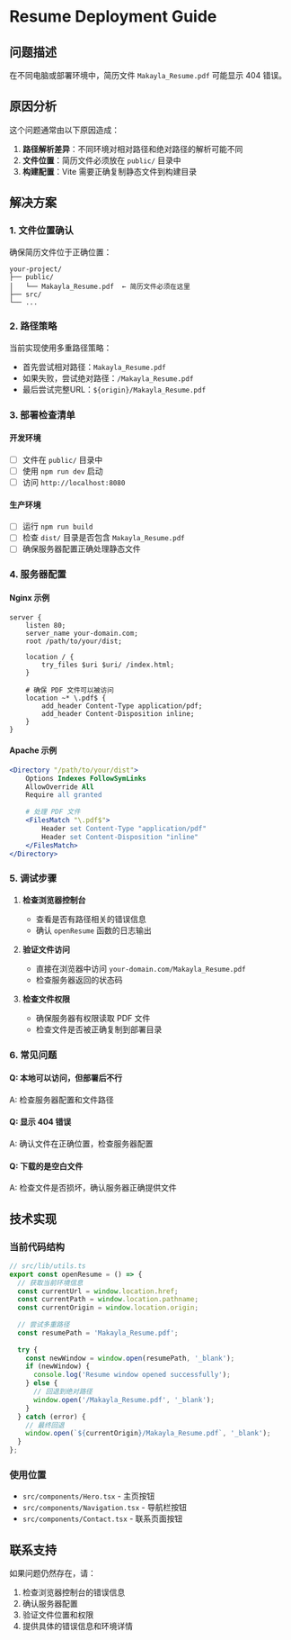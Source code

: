 # Resume Deployment Guide

## 问题描述
在不同电脑或部署环境中，简历文件 `Makayla_Resume.pdf` 可能显示 404 错误。

## 原因分析
这个问题通常由以下原因造成：

1. **路径解析差异**：不同环境对相对路径和绝对路径的解析可能不同
2. **文件位置**：简历文件必须放在 `public/` 目录中
3. **构建配置**：Vite 需要正确复制静态文件到构建目录

## 解决方案

### 1. 文件位置确认
确保简历文件位于正确位置：
```
your-project/
├── public/
│   └── Makayla_Resume.pdf  ← 简历文件必须在这里
├── src/
└── ...
```

### 2. 路径策略
当前实现使用多重路径策略：
- 首先尝试相对路径：`Makayla_Resume.pdf`
- 如果失败，尝试绝对路径：`/Makayla_Resume.pdf`
- 最后尝试完整URL：`${origin}/Makayla_Resume.pdf`

### 3. 部署检查清单

#### 开发环境
- [ ] 文件在 `public/` 目录中
- [ ] 使用 `npm run dev` 启动
- [ ] 访问 `http://localhost:8080`

#### 生产环境
- [ ] 运行 `npm run build`
- [ ] 检查 `dist/` 目录是否包含 `Makayla_Resume.pdf`
- [ ] 确保服务器配置正确处理静态文件

### 4. 服务器配置

#### Nginx 示例
```nginx
server {
    listen 80;
    server_name your-domain.com;
    root /path/to/your/dist;
    
    location / {
        try_files $uri $uri/ /index.html;
    }
    
    # 确保 PDF 文件可以被访问
    location ~* \.pdf$ {
        add_header Content-Type application/pdf;
        add_header Content-Disposition inline;
    }
}
```

#### Apache 示例
```apache
<Directory "/path/to/your/dist">
    Options Indexes FollowSymLinks
    AllowOverride All
    Require all granted
    
    # 处理 PDF 文件
    <FilesMatch "\.pdf$">
        Header set Content-Type "application/pdf"
        Header set Content-Disposition "inline"
    </FilesMatch>
</Directory>
```

### 5. 调试步骤

1. **检查浏览器控制台**
   - 查看是否有路径相关的错误信息
   - 确认 `openResume` 函数的日志输出

2. **验证文件访问**
   - 直接在浏览器中访问 `your-domain.com/Makayla_Resume.pdf`
   - 检查服务器返回的状态码

3. **检查文件权限**
   - 确保服务器有权限读取 PDF 文件
   - 检查文件是否被正确复制到部署目录

### 6. 常见问题

#### Q: 本地可以访问，但部署后不行
A: 检查服务器配置和文件路径

#### Q: 显示 404 错误
A: 确认文件在正确位置，检查服务器配置

#### Q: 下载的是空白文件
A: 检查文件是否损坏，确认服务器正确提供文件

## 技术实现

### 当前代码结构
```typescript
// src/lib/utils.ts
export const openResume = () => {
  // 获取当前环境信息
  const currentUrl = window.location.href;
  const currentPath = window.location.pathname;
  const currentOrigin = window.location.origin;
  
  // 尝试多重路径
  const resumePath = 'Makayla_Resume.pdf';
  
  try {
    const newWindow = window.open(resumePath, '_blank');
    if (newWindow) {
      console.log('Resume window opened successfully');
    } else {
      // 回退到绝对路径
      window.open('/Makayla_Resume.pdf', '_blank');
    }
  } catch (error) {
    // 最终回退
    window.open(`${currentOrigin}/Makayla_Resume.pdf`, '_blank');
  }
};
```

### 使用位置
- `src/components/Hero.tsx` - 主页按钮
- `src/components/Navigation.tsx` - 导航栏按钮
- `src/components/Contact.tsx` - 联系页面按钮

## 联系支持
如果问题仍然存在，请：
1. 检查浏览器控制台的错误信息
2. 确认服务器配置
3. 验证文件位置和权限
4. 提供具体的错误信息和环境详情
